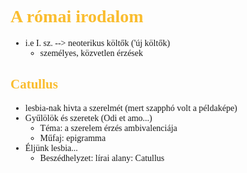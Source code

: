 <span style="font-family:'cascadia code'">

# <span style="color:#fabd2f">A római irodalom
- i.e I. sz. --> neoterikus költők ('új költők)
  - személyes, közvetlen érzések



## <span style="color:#fabd2f">Catullus
- lesbia-nak hivta a szerelmét (mert szapphó volt a példaképe)
- Gyűlölök és szeretek (Odi et amo...)
  - Téma: a szerelem érzés ambivalenciája
  - Műfaj: epigramma
- Éljünk lesbia...
  - Beszédhelyzet: lírai alany: Catullus